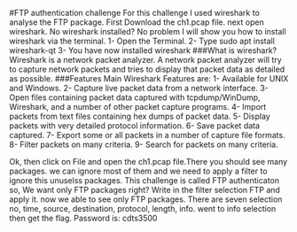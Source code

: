 #FTP authentication challenge
For this challenge I used wireshark to analyse the FTP package.
First Download the ch1.pcap file. next open wireshark. No wireshark installed? No problem I will show you how to install wireshark via the terminal.
1- Open the Terminal.
2- Type sudo apt install wireshark-qt
3- You have now installed wireshark
###What is wireshark?
Wireshark is a network packet analyzer. A network packet analyzer will try to capture network packets and tries to display that packet data as detailed as possible.
###Features
Main Wireshark Features are:
1- Available for UNIX and Windows.
2- Capture live packet data from a network interface.
3- Open files containing packet data captured with tcpdump/WinDump, Wireshark, and a number of other packet capture programs.
4- Import packets from text files containing hex dumps of packet data.
5- Display packets with very detailed protocol information.
6- Save packet data captured.
7- Export some or all packets in a number of capture file formats.
8- Filter packets on many criteria.
9- Search for packets on many criteria.

Ok, then click on File and open the ch1.pcap file.There you should see many packages. we can ignore most of them and we need to apply a filter to ignore this unuselss packages. This challenge is called FTP authenticaton so, We want only FTP packages right? Write in the filter selection FTP and apply it. now we able to see only FTP packages. There are seven selection no, time, source, destination, protocol, length, info. went to info selection then get the flag.
Password is: cdts3500
